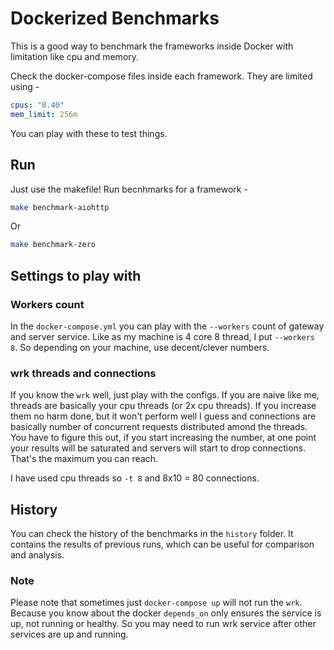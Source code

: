 # Dockerized Benchmarks

This is a good way to benchmark the frameworks inside Docker with limitation like cpu and memory.

Check the docker-compose files inside each framework. They are limited using -

```yml
cpus: "0.40"
mem_limit: 256m
```

You can play with these to test things.

## Run

Just use the makefile!
Run becnhmarks for a framework -

```bash
make benchmark-aiohttp
```

Or

```bash
make benchmark-zero
```

## Settings to play with

### Workers count

In the `docker-compose.yml` you can play with the `--workers` count of gateway and server service. Like as my machine is 4 core 8 thread, I put `--workers 8`. So depending on your machine, use decent/clever numbers.

### wrk threads and connections

If you know the `wrk` well, just play with the configs. If you are naive like me, threads are basically your cpu threads (or 2x cpu threads). If you increase them no harm done, but it won't perform well I guess and connections are basically number of concurrent requests distributed amond the threads. You have to figure this out, if you start increasing the number, at one point your results will be saturated and servers will start to drop connections. That's the maximum you can reach.

I have used cpu threads so `-t 8` and 8x10 = 80 connections.

## History

You can check the history of the benchmarks in the `history` folder. It contains the results of previous runs, which can be useful for comparison and analysis.

### Note

Please note that sometimes just `docker-compose up` will not run the `wrk`. Because you know about the docker `depends_on` only ensures the service is up, not running or healthy. So you may need to run wrk service after other services are up and running.
